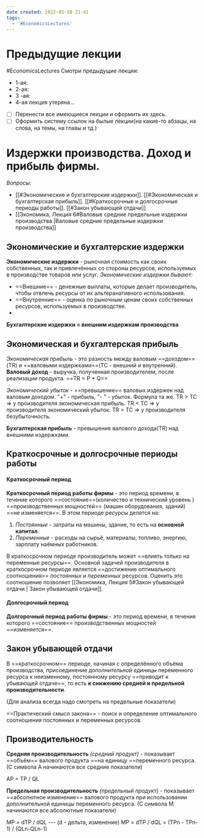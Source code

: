```yaml
---
date created: 2022-05-30 21:41
tags:
  - '#EconomicsLectures'
---
```

# Предыдущие лекции

#EconomicsLectures
Смотри предыдущие лекции:

- 1-ая:
- 2-ая:
- 3 -ая:
- 4-ая лекция утеряна...
- [ ] Перенести все имеющиеся лекции и оформить их здесь.
- [ ] Оформить систему ссылок на былые лекции(на какие-то абзацы, на слова, на темы, на главы и тд.)

# Издержки производства. Доход и прибыль фирмы.

_Вопросы:_

- [[#Экономические и бухгалтерские издержки]]. [[#Экономическая и бухгалтерская прибыль]]. [[#Краткосрочные и долгосрочные периоды работы]]. [[#Закон убывающей отдачи]]
- [[Экономика, Лекция 6#Валовые средние предельные издержки производства |Валовые средние предельные издержки производства]]

## Экономические и бухгалтерские издержки

**Экономические издержки** - рыночная стоимость как своих собственных, так и привлечённых со стороны ресурсов, используемых в производстве товаров или услуг.
_Экономические издержки бывают:_

- ==Внешние== - денежные выплаты, которые делает производитель, чтобы отвлечь ресурсы от их альтеранативного использования.
- ==Внутренние== - оценка по рыночным ценам своих собственных ресурсов, используемых в производстве.
-

**Бухгалтерские издержки = внешним издержкам производства**

## Экономическая и бухгалтерская прибыль

_Экономическая прибыль_ - это разность между валовым ==доходом==(TR) и ==валовыми издержками==(TC - внешний и внутренний).
**Валовый доход** - выручка, полученная производителем, после реализации продукта.
==TR = P * Q==

_Экономический убыток_ - ==превышение== валовых издержек над валовым доходом. "+" - прибыль, "- " - убыток. Формула та же.
TR > TC  => у производителя экономическая прибыль.
TR < TC  => у производителя экономический убыток.
TR = TC => у производителя безубыточность.

**Бухгалтерская прибыль** - превышение валового дохода(TR) над внешними издержками.

## Краткосрочные и долгосрочные периоды работы

#### Краткосрочный период

**Краткосрочный период работы фирмы** - это период времени, в течение которого ==состояние==(количество и технический уровень ) ==производственных мощностей== (машин оборудования, зданий) ==не изменяется==.
В этом периоде ресурсы делятся на:

1. _Постоянные_ - затраты на машины, здание, то есть на **основной капитал**.
2. _Переменные_ - расходы на сырьё, материалы, топливо, энергию, зарплату наёмных работников.

В краткосрочном периоде производитель может ==влиять только на переменные ресурсы==.
Основной задачей производителя в краткосрочном периоде является ==достижение оптимального соотношения== _постоянных_ и _переменных_ ресурсов. Оценить это соотношение позволяет [[Экономика, Лекция 5#Закон убывающей отдачи | Закон убывающей отдачи]].

#### Долгосрочный период

**Долгорочный период работы фирмы** - это период времени, в течение которого ==состояние== производственных мощностей ==изменяется==.

## Закон убывающей отдачи

В ==краткосрочном== периоде, начиная с определённого объёма производства, присоединение _дополнительной единицы_ переменного ресурса к неизменному, постоянному ресурсу ==приводит к убывающей отдаче==, то есть **к снижению средней и предельной производительности**.

(Для анализа всегда надо смотреть на предельные показатели)

==Практический смысл закона== - поиск и определение оптимального соотношения постоянных и переменных ресурсов.

## Производительность

**Средняя производительность** _(средний продукт)_ - показывает ==объём== валового продукта ==на единицу ==переменного ресурса.
(С символа A начинаются все средние показатели)

AP = TP / QL

**Предельная производительность** _(предельный продукт)_ - показывает ==абсолютное изменение== валового продукта при использовании дополнительной единицы переменного ресурса.
(С символа M начинаются все абсолютные показатели)

MP = dTP / dQL   --- (d - дельта, изменение)
MP = dTP / dQL = (TPn - TPn-1) / (QLn-QLn-1)
